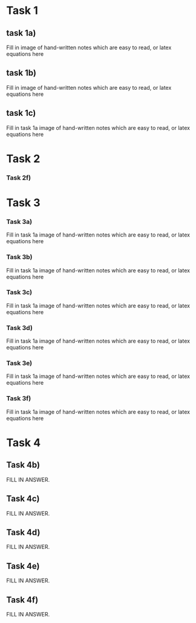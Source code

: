 # Task 1

## task 1a)

Fill in image of hand-written notes which are easy to read, or latex equations here

## task 1b)

Fill in image of hand-written notes which are easy to read, or latex equations here

## task 1c)

Fill in task 1a image of hand-written notes which are easy to read, or latex equations here

# Task 2

### Task 2f)

# Task 3

### Task 3a)

Fill in task 1a image of hand-written notes which are easy to read, or latex equations here

### Task 3b)

Fill in task 1a image of hand-written notes which are easy to read, or latex equations here

### Task 3c)

Fill in task 1a image of hand-written notes which are easy to read, or latex equations here

### Task 3d)

Fill in task 1a image of hand-written notes which are easy to read, or latex equations here

### Task 3e)

Fill in task 1a image of hand-written notes which are easy to read, or latex equations here

### Task 3f)

Fill in task 1a image of hand-written notes which are easy to read, or latex equations here

# Task 4

## Task 4b)

FILL IN ANSWER.

## Task 4c)

FILL IN ANSWER.

## Task 4d)

FILL IN ANSWER.

## Task 4e)

FILL IN ANSWER.

## Task 4f)

FILL IN ANSWER.
